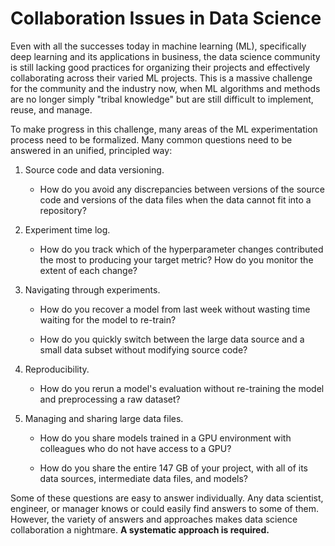 # Collaboration Issues in Data Science

Even with all the successes today in machine learning (ML), specifically deep
learning and its applications in business, the data science community is still
lacking good practices for organizing their projects and effectively
collaborating across their varied ML projects. This is a massive challenge for
the community and the industry now, when ML algorithms and methods are no longer
simply "tribal knowledge" but are still difficult to implement, reuse, and
manage.

To make progress in this challenge, many areas of the ML experimentation process
need to be formalized. Many common questions need to be answered in an unified,
principled way:

1. Source code and data versioning.

    - How do you avoid any discrepancies between versions of the source code and
      versions of the data files when the data cannot fit into a repository?

2. Experiment time log.

    - How do you track which of the hyperparameter changes contributed the most
      to producing your target metric? How do you monitor the extent of each
      change?

3. Navigating through experiments.

    - How do you recover a model from last week without wasting time waiting for
      the model to re-train?

    - How do you quickly switch between the large data source and a small data
      subset without modifying source code?

4. Reproducibility.

    - How do you rerun a model's evaluation without re-training the model and
      preprocessing a raw dataset?

5. Managing and sharing large data files.

    - How do you share models trained in a GPU environment with colleagues who
      do not have access to a GPU?

    - How do you share the entire 147 GB of your project, with all of its data
      sources, intermediate data files, and models?

Some of these questions are easy to answer individually. Any data scientist,
engineer, or manager knows or could easily find answers to some of them.
However, the variety of answers and approaches makes data science collaboration
a nightmare. **A systematic approach is required.**
